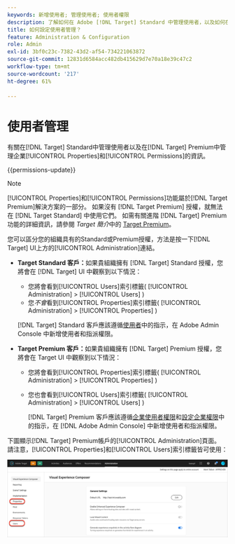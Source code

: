 ```yaml
---
keywords: 新增使用者; 管理使用者; 使用者權限
description: 了解如何在 Adobe [!DNL Target] Standard 中管理使用者，以及如何在 Adobe [!DNL Target] Premium 中管理企業屬性和權限。
title: 如何設定使用者管理？
feature: Administration & Configuration
role: Admin
exl-id: 3bf0c23c-7382-43d2-af54-734221063872
source-git-commit: 12831d6584acc482db415629d7e70a18e39c47c2
workflow-type: tm+mt
source-wordcount: '217'
ht-degree: 61%

---
```


# 使用者管理

有關在[!DNL Target] Standard中管理使用者以及在[!DNL Target] Premium中管理企業[!UICONTROL Properties]和[!UICONTROL Permissions]的資訊。

{{permissions-update}}

>[!NOTE]
>
>[!UICONTROL Properties]和[!UICONTROL Permissions]功能屬於[!DNL Target Premium]解決方案的一部分。 如果沒有 [!DNL Target Premium] 授權，就無法在 [!DNL Target Standard] 中使用它們。 如需有關進階 [!DNL Target] Premium 功能的詳細資訊，請參閱 *Target 簡介*&#x200B;中的 [Target Premium](/help/main/c-intro/intro.md#premium)。

您可以區分您的組織具有的Standard或Premium授權，方法是按一下[!DNL Target] UI上方的[!UICONTROL Administration]連結。

* **Target Standard 客戶：**&#x200B;如果貴組織擁有 [!DNL Target] Standard 授權，您將會在 [!DNL Target] UI 中觀察到以下情況：

   * 您將會看到[!UICONTROL Users]索引標籤( [!UICONTROL Administration] > [!UICONTROL Users] )
   * 您&#x200B;*不會*&#x200B;看到[!UICONTROL Properties]索引標籤( [!UICONTROL Administration] > [!UICONTROL Properties] )

  [!DNL Target] Standard 客戶應該遵循[使用者](/help/main/administrating-target/c-user-management/c-user-management/user-management.md)中的指示，在 Adobe Admin Console 中新增使用者和指派權限。

* **Target Premium 客戶：**&#x200B;如果貴組織擁有 [!DNL Target] Premium 授權，您將會在 Target UI 中觀察到以下情況：

   * 您將會看到[!UICONTROL Properties]索引標籤( [!UICONTROL Administration] > [!UICONTROL Properties] )
   * 您也會看到[!UICONTROL Users]索引標籤( [!UICONTROL Administration] > [!UICONTROL Users] )

     [!DNL Target] Premium 客戶應該遵循[企業使用者權限](/help/main/administrating-target/c-user-management/property-channel/property-channel.md#concept_E396B16FA2024ADBA27BC056138F9838)和[設定企業權限](/help/main/administrating-target/c-user-management/property-channel/properties-overview.md#concept_22F2855DBF0D4754B9460F5D68749C71)中的指示，在 [!DNL Adobe Admin Console] 中新增使用者和指派權限。

下圖顯示[!DNL Target] Premium帳戶的[!UICONTROL Administration]頁面。 請注意，[!UICONTROL Properties]和[!UICONTROL Users]索引標籤皆可使用：

![「管理」索引標籤](/help/main/administrating-target/assets/premium.png)
